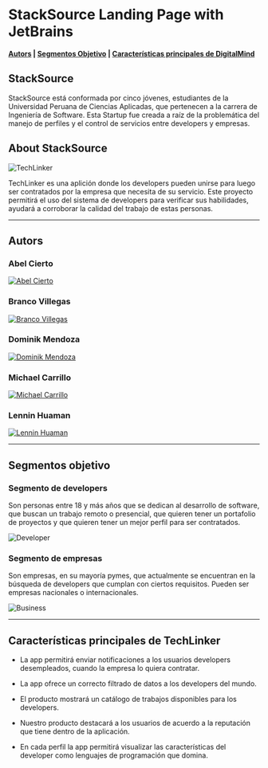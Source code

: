 # StackSource Landing Page with JetBrains

**[Autors](#autors) | [Segmentos Objetivo](#segmentos-objetivo) | [Características principales de DigitalMind](#características-principales-de-TechLinker)**

## StackSource

StackSource está conformada por cinco jóvenes, estudiantes de la Universidad Peruana de Ciencias Aplicadas, que pertenecen a la carrera de Ingeniería de Software. Esta Startup fue creada a raíz de la problemática del manejo de perfiles y el control de servicios entre developers y empresas.

## About StackSource

![TechLinker](https://github.com/upc-pre-202301-cc238-ws61-stackSource/stackSource-project-landing-page/blob/master/public/assets/img/logoCompany.png)



TechLinker es una aplición donde los developers pueden unirse para luego ser contratados por la empresa que necesita de su servicio. Este proyecto permitirá el uso del sistema de developers para verificar sus habilidades, ayudará a corroborar la calidad del trabajo de estas personas.

---

## Autors

### Abel Cierto
[![Abel Cierto](https://github.com/DigitalMind-upc-pre-202202-si729-sw52/digital-mind-project-landing-page/blob/master/public/assets/img/AbelCierto.png)](https://www.linkedin.com/in/abel-cierto-espiritu-b0140820b/)

### Branco Villegas
[![Branco Villegas](https://github.com/DigitalMind-upc-pre-202202-si729-sw52/digital-mind-project-landing-page/blob/master/public/assets/img/BrancoVillegas.png)](https://www.linkedin.com/in/branco-villegas-peralta-9b4195242)

### Dominik Mendoza
[![Dominik Mendoza](https://github.com/DigitalMind-upc-pre-202202-si729-sw52/digital-mind-project-landing-page/blob/master/public/assets/img/DominikMendoza.png)](https://www.linkedin.com/in/dominik-mendoza-ramos-91496a224/)

### Michael Carrillo
[![Michael Carrillo](https://github.com/DigitalMind-upc-pre-202202-si729-sw52/digital-mind-project-landing-page/blob/master/public/assets/img/MichaelCarrillo.png)](https://www.linkedin.com)

### Lennin Huaman
[![Lennin Huaman](https://github.com/DigitalMind-upc-pre-202202-si729-sw52/digital-mind-project-landing-page/blob/master/public/assets/img/LenninHuaman.png)](https://www.linkedin.com/in/lennin-huaman-b05210242/)

---

## Segmentos objetivo

### Segmento de developers
Son personas entre 18 y más años que se dedican al  desarrollo de software, que buscan un trabajo remoto o presencial, que quieren tener un portafolio de proyectos y que quieren tener un mejor perfil para ser contratados.

![Developer](https://github.com/DigitalMind-upc-pre-202202-si729-sw52/digital-mind-project-landing-page/blob/master/public/assets/img/dev.png)

### Segmento de empresas
Son empresas, en su mayoría pymes, que actualmente se encuentran en la búsqueda de developers que cumplan con ciertos requisitos. Pueden ser empresas nacionales o internacionales.

![Business](https://github.com/DigitalMind-upc-pre-202202-si729-sw52/digital-mind-project-landing-page/blob/master/public/assets/img/company.png)

---
## Características principales de TechLinker

- La app permitirá enviar notificaciones a los usuarios developers desempleados, cuando la empresa lo quiera contratar.

- La app ofrece un correcto filtrado de datos a los developers del mundo.

- El producto mostrará un catálogo de trabajos disponibles para los developers.

- Nuestro producto destacará a los usuarios de acuerdo a la reputación que tiene dentro de la aplicación.

- En cada perfil la app permitirá visualizar las características del developer como lenguajes de programación que domina.
